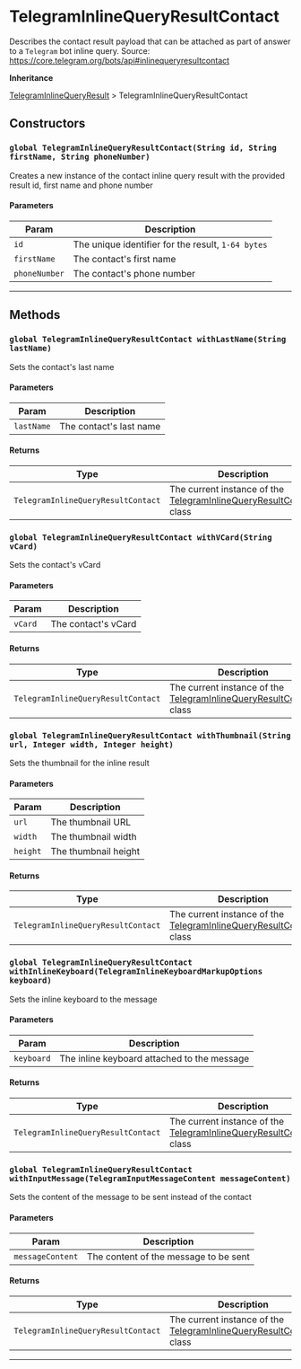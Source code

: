 # TelegramInlineQueryResultContact

Describes the contact result payload that can be attached as part of answer to a `Telegram` bot inline query.
Source: https://core.telegram.org/bots/api#inlinequeryresultcontact

**Inheritance**

[TelegramInlineQueryResult](/types/Classes/TelegramInlineQueryResult.md)
&gt;
TelegramInlineQueryResultContact

## Constructors

### `global TelegramInlineQueryResultContact(String id, String firstName, String phoneNumber)`

Creates a new instance of the contact inline query result with the provided result id, first name and phone number

#### Parameters

| Param         | Description                                        |
| ------------- | -------------------------------------------------- |
| `id`          | The unique identifier for the result, `1-64 bytes` |
| `firstName`   | The contact's first name                           |
| `phoneNumber` | The contact's phone number                         |

---

## Methods

### `global TelegramInlineQueryResultContact withLastName(String lastName)`

Sets the contact's last name

#### Parameters

| Param      | Description             |
| ---------- | ----------------------- |
| `lastName` | The contact's last name |

#### Returns

| Type                               | Description                                                                                                              |
| ---------------------------------- | ------------------------------------------------------------------------------------------------------------------------ |
| `TelegramInlineQueryResultContact` | The current instance of the [TelegramInlineQueryResultContact](/types/Classes/TelegramInlineQueryResultContact.md) class |

### `global TelegramInlineQueryResultContact withVCard(String vCard)`

Sets the contact's vCard

#### Parameters

| Param   | Description         |
| ------- | ------------------- |
| `vCard` | The contact's vCard |

#### Returns

| Type                               | Description                                                                                                              |
| ---------------------------------- | ------------------------------------------------------------------------------------------------------------------------ |
| `TelegramInlineQueryResultContact` | The current instance of the [TelegramInlineQueryResultContact](/types/Classes/TelegramInlineQueryResultContact.md) class |

### `global TelegramInlineQueryResultContact withThumbnail(String url, Integer width, Integer height)`

Sets the thumbnail for the inline result

#### Parameters

| Param    | Description          |
| -------- | -------------------- |
| `url`    | The thumbnail URL    |
| `width`  | The thumbnail width  |
| `height` | The thumbnail height |

#### Returns

| Type                               | Description                                                                                                              |
| ---------------------------------- | ------------------------------------------------------------------------------------------------------------------------ |
| `TelegramInlineQueryResultContact` | The current instance of the [TelegramInlineQueryResultContact](/types/Classes/TelegramInlineQueryResultContact.md) class |

### `global TelegramInlineQueryResultContact withInlineKeyboard(TelegramInlineKeyboardMarkupOptions keyboard)`

Sets the inline keyboard to the message

#### Parameters

| Param      | Description                                 |
| ---------- | ------------------------------------------- |
| `keyboard` | The inline keyboard attached to the message |

#### Returns

| Type                               | Description                                                                                                              |
| ---------------------------------- | ------------------------------------------------------------------------------------------------------------------------ |
| `TelegramInlineQueryResultContact` | The current instance of the [TelegramInlineQueryResultContact](/types/Classes/TelegramInlineQueryResultContact.md) class |

### `global TelegramInlineQueryResultContact withInputMessage(TelegramInputMessageContent messageContent)`

Sets the content of the message to be sent instead of the contact

#### Parameters

| Param            | Description                           |
| ---------------- | ------------------------------------- |
| `messageContent` | The content of the message to be sent |

#### Returns

| Type                               | Description                                                                                                              |
| ---------------------------------- | ------------------------------------------------------------------------------------------------------------------------ |
| `TelegramInlineQueryResultContact` | The current instance of the [TelegramInlineQueryResultContact](/types/Classes/TelegramInlineQueryResultContact.md) class |

---
